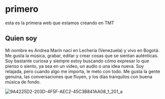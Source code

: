 # primero
esta es la primera web que estamos creando en TMT

## Quien soy

Mi nombre es Andrea Marín nací en Lechería (Venezuela) y vivo en Bogotá. Me gusta la música, grabar, editar y crear cosas que se sientan auténticas. Soy bastante curiosa y siempre estoy buscando cómo expresar lo que pienso o siento, ya sea en un video, un audio o una idea nueva. Soy relajada, pero cuando algo me importa, le meto con todo. Me gusta la gente genuina, las conversaciones que fluyen, y los días tranquilos con buena música de fondo.

![9A4225D2-203D-4F5F-AEC2-45C3B841AA08_1_201_a](https://github.com/user-attachments/assets/77edc06d-32f2-46df-9bcd-4166f6aab9cb)
